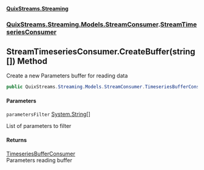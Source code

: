 #### [QuixStreams.Streaming](index.md 'index')
### [QuixStreams.Streaming.Models.StreamConsumer](QuixStreams.Streaming.Models.StreamConsumer.md 'QuixStreams.Streaming.Models.StreamConsumer').[StreamTimeseriesConsumer](StreamTimeseriesConsumer.md 'QuixStreams.Streaming.Models.StreamConsumer.StreamTimeseriesConsumer')

## StreamTimeseriesConsumer.CreateBuffer(string[]) Method

Create a new Parameters buffer for reading data

```csharp
public QuixStreams.Streaming.Models.StreamConsumer.TimeseriesBufferConsumer CreateBuffer(params string[] parametersFilter);
```
#### Parameters

<a name='QuixStreams.Streaming.Models.StreamConsumer.StreamTimeseriesConsumer.CreateBuffer(string[]).parametersFilter'></a>

`parametersFilter` [System.String](https://docs.microsoft.com/en-us/dotnet/api/System.String 'System.String')[[]](https://docs.microsoft.com/en-us/dotnet/api/System.Array 'System.Array')

List of parameters to filter

#### Returns
[TimeseriesBufferConsumer](TimeseriesBufferConsumer.md 'QuixStreams.Streaming.Models.StreamConsumer.TimeseriesBufferConsumer')  
Parameters reading buffer